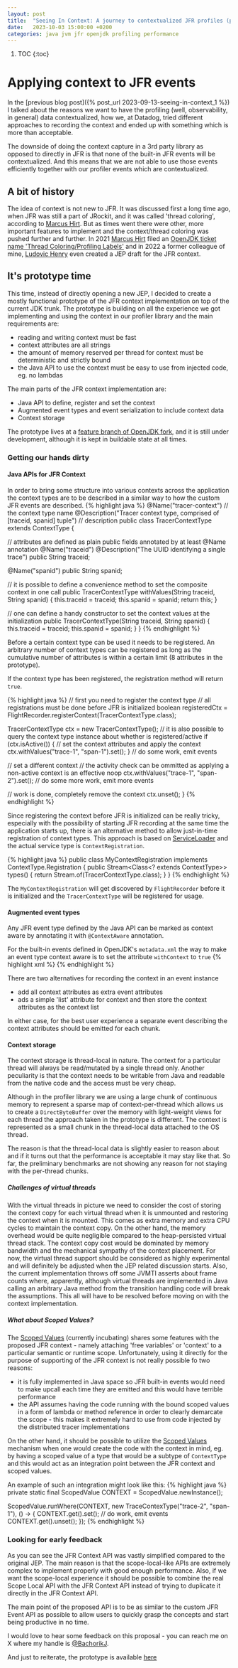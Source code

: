 ```yaml
---
layout: post
title:  "Seeing In Context: A journey to contextualized JFR profiles (part 2)"
date:   2023-10-03 15:00:00 +0200
categories: java jvm jfr openjdk profiling performance
---
```


1. TOC
{:toc}

# Applying context to JFR events

In the [previous blog post]({% post_url 2023-09-13-seeing-in-context_1 %}) I talked about the reasons we want to have
the profiling (well, observability, in general) data contextualized, how we, at Datadog, tried different approaches to
recording the context and ended up with something which is more than acceptable.

The downside of doing the context capture in a 3rd party library as opposed to directly in JFR is that none of the built-in
JFR events will be contextualized. And this means that we are not able to use those events efficiently together with our
profiler events which are contextualized.

## A bit of history

The idea of context is not new to JFR. It was discussed first a long time ago, when JFR was still a part of JRockit, 
and it was called 'thread coloring', according to [Marcus Hirt](https://hirt.se). But as times went there were other, 
more important features to implement and the context/thread coloring was pushed further and further. In 2021 [Marcus Hirt](https://hirt.se)
filed an [OpenJDK ticket name 'Thread Coloring/Profiling Labels'](https://bugs.openjdk.org/browse/JDK-8264516) and in 
2022 a former colleague of mine, [Ludovic Henry](https://blog.ludovic.dev/) even created a JEP draft for the JFR context.

## It's prototype time

This time, instead of directly opening a new JEP, I decided to create a mostly functional prototype of the JFR context
implementation on top of the current JDK trunk. The prototype is building on all the experience we got implementing and
using the context in our profiler library and the main requirements are:
- reading and writing context must be fast
- context attributes are all strings 
- the amount of memory reserved per thread for context must be deterministic and strictly bound
- the Java API to use the context must be easy to use from injected code, eg. no lambdas

The main parts of the JFR context implementation are:
- Java API to define, register and set the context
- Augmented event types and event serialization to include context data
- Context storage

The prototype lives at a [feature branch of OpenJDK fork](https://github.com/DataDog/openjdk-jdk/tree/jb/jfr_context), 
and it is still under development, although it is kept in buildable state at all times.

### Getting our hands dirty
#### Java APIs for JFR Context
In order to bring some structure into various contexts across the application the context types are to be described in
a similar way to how the custom JFR events are described.
{% highlight java %}
@Name("tracer-context") // the context type name
@Description("Tracer context type, comprised of [traceid, spanid] tuple") // description
public class TracerContextType extends ContextType {

  // attributes are defined as plain public fields annotated by at least @Name annotation
  @Name("traceid")
  @Description("The UUID identifying a single trace")
  public String traceid;

  @Name("spanid")
  public String spanid;

  // it is possible to define a convenience method to set the composite context in one call
  public TracerContextType withValues(String traceid, String spanid) {
    this.traceid = traceid;
    this.spanid = spanid;
    return this;
  }

  // one can define a handy constructor to set the context values at the initialization
  public TracerContextType(String traceid, String spanid) {
    this.traceid = traceid;
    this.spanid = spanid;
  }
}
{% endhighlight %}

Before a certain context type can be used it needs to be registered. An arbitrary number of context types can be 
registered as long as the cumulative number of attributes is within a certain limit (8 attributes in the prototype).

If the context type has been registered, the registration method will return `true`. 

{% highlight java %}
// first you need to register the context type
// all registrations must be done before JFR is initialized
boolean registeredCtx = FlightRecorder.registerContext(TracerContextType.class);

TracerContextType ctx = new TracerContextType();
// it is also possible to query the context type instance about whether is registered/active
if (ctx.isActive()) {
  // set the context attributes and apply the context 
  ctx.withValues("trace-1", "span-1").set();
}
// do some work, emit events

// set a different context
// the activity check can be ommitted as applying a non-active context is an effective noop 
ctx.withValues("trace-1", "span-2").set();
// do some more work, emit more events

// work is done, completely remove the context
ctx.unset();
}
{% endhighlight %}

Since registering the context before JFR is initialized can be really tricky, especially with the possibility of starting
JFR recording at the same time the application starts up, there is an alternative method to allow just-in-time registration
of context types.
This approach is based on [ServiceLoader](https://docs.oracle.com/javase/8/docs/api/java/util/ServiceLoader.html) and the actual service type is `ContextRegistration`.

{% highlight java %}
public class MyContextRegistration implements ContextType.Registration {
  public Stream<Class<? extends ContextType>> types() {
    return Stream.of(TracerContextType.class);
  }
}
{% endhighlight %}

The `MyContextRegistration` will get discovered by `FlightRecorder` before it is initialized and the `TracerContextType`
will be registered for usage.

#### Augmented event types
Any JFR event type defined by the Java API can be marked as context aware by annotating it with `@ContextAware` annotation.

For the built-in events defined in OpenJDK's `metadata.xml` the way to make an event type context aware is to set the 
attribute `withContext` to `true`
{% highlight xml %}
<Event name="JavaMonitorEnter" category="Java Application" label="Java Monitor Blocked" thread="true" stackTrace="true" withContext="true">
  <Field type="Class" name="monitorClass" label="Monitor Class" />
  <Field type="Thread" name="previousOwner" label="Previous Monitor Owner" />
  <Field type="ulong" contentType="address" name="address" label="Monitor Address" relation="JavaMonitorAddress" />
</Event>
{% endhighlight %}

There are two alternatives for recording the context in an event instance
- add all context attributes as extra event attributes
- ads a simple 'list' attribute for context and then store the context attributes as the context list

In either case, for the best user experience a separate event describing the context attributes should be emitted for
each chunk.

#### Context storage

The context storage is thread-local in nature. The context for a particular thread will always be read/mutated by 
a single thread only. Another peculiarity is that the context needs to be writable from Java and readable from the native
code and the access must be very cheap. 

Although in the profiler library we are using a large chunk of continuous memory to represent a sparse map of context-per-thread
which allows us to create a `DirectByteBuffer` over the memory with light-weight views for each thread the approach taken
in the prototype is different. The context is represented as a small chunk in the thread-local data attached to the OS thread.

The reason is that the thread-local data is slightly easier to reason about and if it turns out that the performance is 
acceptable it may stay like that. So far, the preliminary benchmarks are not showing any reason for not staying with the
per-thread chunks.

##### Challenges of virtual threads

With the virtual threads in picture we need to consider the cost of storing the context copy for each virtual thread
when it is unmounted and restoring the context when it is mounted. This comes as extra memory and extra CPU cycles 
to maintain the context copy. On the other hand, the memory overhead would be quite negligible compared to the heap-persisted
virtual thread stack. The context copy cost would be dominated by memory bandwidth and the mechanical sympathy of the
context placement. For now, the virtual thread support should be considered as highly experimental and will definitely
be adjusted when the JEP related discussion starts. Also, the current implementation throws off some JVMTI asserts about
frame counts where, apparently, although virtual threads are implemented in Java calling an arbitrary Java method from
the transition handling code will break the assumptions. This all will have to be resolved before moving on with the context
implementation.

##### What about Scoped Values?

The [Scoped Values](https://openjdk.org/jeps/429) (currently incubating) shares some features with the proposed JFR context -
namely attaching 'free variables' or 'context' to a particular semantic or runtime scope. Unfortunately, using it directly
for the purpose of supporting of the JFR context is not really possible fo two reasons:
- it is fully implemented in Java space so JFR built-in events would need to make upcall each time they are emitted and this
  would have terrible performance
- the API assumes having the code running with the bound scoped values in a form of lambda or method reference in order to
  clearly demarcate the scope - this makes it extremely hard to use from code injected by the distributed tracer implementations

On the other hand, it should be possible to utilize the [Scoped Values](https://openjdk.org/jeps/429) mechanism when one would
create the code with the context in mind, eg. by having a scoped value of a type that would be a subtype of `ContextType`
and this would act as an integration point between the JFR context and scoped values. 

An example of such an integration might look like this:
{% highlight java %}
private static final ScopedValue<TracerContextType> CONTEXT = ScopedValue.newInstance();

ScopedValue.runWhere(CONTEXT, new TraceContexType("trace-2", "span-1"), () -> {
  CONTEXT.get().set();
  // do work, emit events
  CONTEXT.get().unset();
});
{% endhighlight %}


### Looking for early feedback

As you can see the JFR Context API was vastly simplified compared to the original JEP. The main reason is that the scope-local-like
APIs are extremely complex to implement properly with good enough performance. Also, if we want the scope-local experience
it should be possible to combine the real Scope Local API with the JFR Context API instead of trying to duplicate it directly
in the JFR Context API.

The main point of the proposed API is to be as similar to the custom JFR Event API as possible to allow users to quickly 
grasp the concepts and start being productive in no time.

I would love to hear some feedback on this proposal - you can reach me on X where my handle is [@BachorikJ](https://twitter.com/BachorikJ).

And just to reiterate, the prototype is available [here](https://github.com/DataDog/openjdk-jdk/tree/jb/jfr_context)

